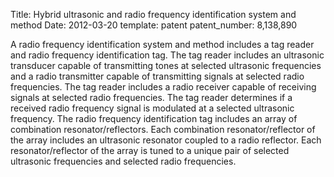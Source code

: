 Title:  Hybrid ultrasonic and radio frequency identification system and method 
Date: 2012-03-20
template: patent
patent_number: 8,138,890

A radio frequency identification system and method includes a tag reader
and radio frequency identification tag. The tag reader includes an
ultrasonic transducer capable of transmitting tones at selected
ultrasonic frequencies and a radio transmitter capable of transmitting
signals at selected radio frequencies. The tag reader includes a radio
receiver capable of receiving signals at selected radio frequencies. The
tag reader determines if a received radio frequency signal is modulated
at a selected ultrasonic frequency. The radio frequency identification
tag includes an array of combination resonator/reflectors. Each
combination resonator/reflector of the array includes an ultrasonic
resonator coupled to a radio reflector. Each resonator/reflector of the
array is tuned to a unique pair of selected ultrasonic frequencies and
selected radio frequencies. 
